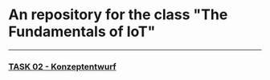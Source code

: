 # An repository for the class "The Fundamentals of IoT"
---
### [TASK 02 - Konzeptentwurf](./02_Konzeptentwurf/IoT-Entwurf-A4.pdf)
